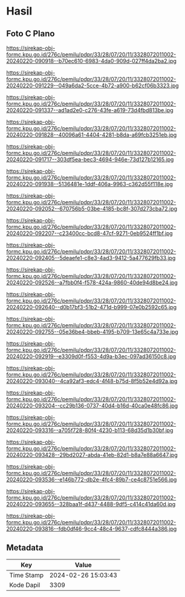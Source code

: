 # Hasil

## Foto C Plano

https://sirekap-obj-formc.kpu.go.id/276c/pemilu/pdpr/33/28/07/20/11/3328072011002-20240220-090918--b70ec610-6983-4da0-909d-027ff4da2ba2.jpg

https://sirekap-obj-formc.kpu.go.id/276c/pemilu/pdpr/33/28/07/20/11/3328072011002-20240220-091229--049a6da2-5cce-4b72-a900-b62cf06b3323.jpg

https://sirekap-obj-formc.kpu.go.id/276c/pemilu/pdpr/33/28/07/20/11/3328072011002-20240220-091337--ad1ad2e0-c276-43fe-a619-73d4fbd813be.jpg

https://sirekap-obj-formc.kpu.go.id/276c/pemilu/pdpr/33/28/07/20/11/3328072011002-20240220-091828--40096a61-4404-4281-b8da-a69fcb3251eb.jpg

https://sirekap-obj-formc.kpu.go.id/276c/pemilu/pdpr/33/28/07/20/11/3328072011002-20240220-091717--303df5ea-bec3-4694-946e-73d127b12165.jpg

https://sirekap-obj-formc.kpu.go.id/276c/pemilu/pdpr/33/28/07/20/11/3328072011002-20240220-091938--5136481e-1ddf-406a-9963-c362d55f118e.jpg

https://sirekap-obj-formc.kpu.go.id/276c/pemilu/pdpr/33/28/07/20/11/3328072011002-20240220-092052--670756b5-03be-4185-bc8f-307d273cba72.jpg

https://sirekap-obj-formc.kpu.go.id/276c/pemilu/pdpr/33/28/07/20/11/3328072011002-20240220-092207--c23400cc-bcd8-47cf-9271-0eb9524ff1bf.jpg

https://sirekap-obj-formc.kpu.go.id/276c/pemilu/pdpr/33/28/07/20/11/3328072011002-20240220-092405--5deaefe1-c8e3-4ad3-9412-5a477629fb33.jpg

https://sirekap-obj-formc.kpu.go.id/276c/pemilu/pdpr/33/28/07/20/11/3328072011002-20240220-092526--a7fbb0f4-f578-424a-9860-40de94d8be24.jpg

https://sirekap-obj-formc.kpu.go.id/276c/pemilu/pdpr/33/28/07/20/11/3328072011002-20240220-092640--d0b17bf3-51b2-471d-b999-07e0b2592c65.jpg

https://sirekap-obj-formc.kpu.go.id/276c/pemilu/pdpr/33/28/07/20/11/3328072011002-20240220-092755--05e36be4-bbeb-4195-b709-13e65c4a733e.jpg

https://sirekap-obj-formc.kpu.go.id/276c/pemilu/pdpr/33/28/07/20/11/3328072011002-20240220-092919--e3309d0f-f553-4d9a-b3ec-097ad36150c8.jpg

https://sirekap-obj-formc.kpu.go.id/276c/pemilu/pdpr/33/28/07/20/11/3328072011002-20240220-093040--4ca92af3-edc4-4f48-b75d-8f5b52e4d92a.jpg

https://sirekap-obj-formc.kpu.go.id/276c/pemilu/pdpr/33/28/07/20/11/3328072011002-20240220-093204--cc29b136-0737-40d4-b16d-40ca0e48fc86.jpg

https://sirekap-obj-formc.kpu.go.id/276c/pemilu/pdpr/33/28/07/20/11/3328072011002-20240220-093316--a705f728-80f4-4230-b113-68d35d1b30bf.jpg

https://sirekap-obj-formc.kpu.go.id/276c/pemilu/pdpr/33/28/07/20/11/3328072011002-20240220-093428--29bd2027-abda-41eb-82d1-b8a7e88a6647.jpg

https://sirekap-obj-formc.kpu.go.id/276c/pemilu/pdpr/33/28/07/20/11/3328072011002-20240220-093536--e146b772-db2e-4fc4-89b7-ce4c8751e566.jpg

https://sirekap-obj-formc.kpu.go.id/276c/pemilu/pdpr/33/28/07/20/11/3328072011002-20240220-093655--328baa1f-d437-4488-9df5-c414c41da60d.jpg

https://sirekap-obj-formc.kpu.go.id/276c/pemilu/pdpr/33/28/07/20/11/3328072011002-20240220-093816--fdb0df46-9cc4-48c4-9637-cdfc8444a386.jpg


## Metadata

| Key        | Value               |
| ---------- | ------------------- |
| Time Stamp | 2024-02-26 15:03:43 |
| Kode Dapil | 3309                |



